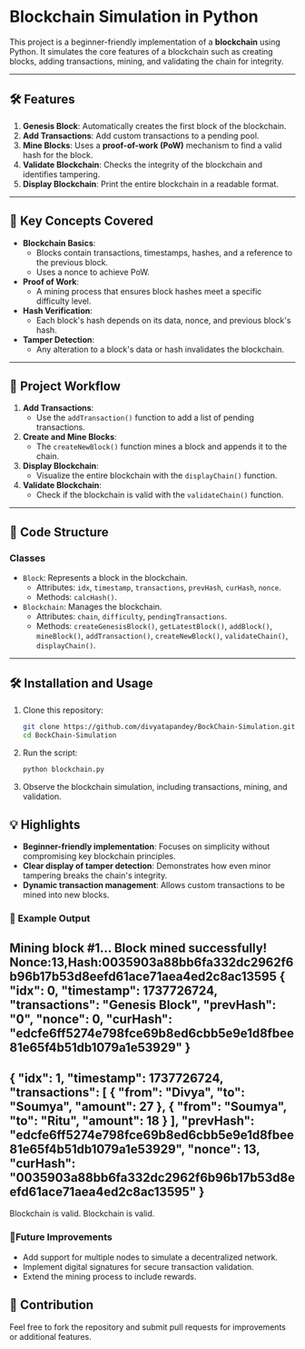 # Blockchain Simulation in Python

This project is a beginner-friendly implementation of a **blockchain** using Python. It simulates the core features of a blockchain such as creating blocks, adding transactions, mining, and validating the chain for integrity.

---

## 🛠️ Features
1. **Genesis Block**: Automatically creates the first block of the blockchain.
2. **Add Transactions**: Add custom transactions to a pending pool.
3. **Mine Blocks**: Uses a **proof-of-work (PoW)** mechanism to find a valid hash for the block.
4. **Validate Blockchain**: Checks the integrity of the blockchain and identifies tampering.
5. **Display Blockchain**: Print the entire blockchain in a readable format.

---

## 🔑 Key Concepts Covered
- **Blockchain Basics**: 
  - Blocks contain transactions, timestamps, hashes, and a reference to the previous block.
  - Uses a nonce to achieve PoW.
- **Proof of Work**:
  - A mining process that ensures block hashes meet a specific difficulty level.
- **Hash Verification**:
  - Each block's hash depends on its data, nonce, and previous block's hash.
- **Tamper Detection**:
  - Any alteration to a block's data or hash invalidates the blockchain.

---

## 📝 Project Workflow
1. **Add Transactions**:
   - Use the `addTransaction()` function to add a list of pending transactions.
2. **Create and Mine Blocks**:
   - The `createNewBlock()` function mines a block and appends it to the chain.
3. **Display Blockchain**:
   - Visualize the entire blockchain with the `displayChain()` function.
4. **Validate Blockchain**:
   - Check if the blockchain is valid with the `validateChain()` function.

---

## 🧩 Code Structure
### Classes
- `Block`: Represents a block in the blockchain.
  - Attributes: `idx`, `timestamp`, `transactions`, `prevHash`, `curHash`, `nonce`.
  - Methods: `calcHash()`.
- `Blockchain`: Manages the blockchain.
  - Attributes: `chain`, `difficulty`, `pendingTransactions`.
  - Methods: `createGenesisBlock()`, `getLatestBlock()`, `addBlock()`, `mineBlock()`, `addTransaction()`, `createNewBlock()`, `validateChain()`, `displayChain()`.

---

## 🛠️ Installation and Usage
1. Clone this repository:
   ```bash
   git clone https://github.com/divyatapandey/BockChain-Simulation.git
   cd BockChain-Simulation
2. Run the script:
   ```bash
   python blockchain.py

3. Observe the blockchain simulation, including transactions, mining, and validation.
## 💡 Highlights

- **Beginner-friendly implementation**: Focuses on simplicity without compromising key blockchain principles.
- **Clear display of tamper detection**: Demonstrates how even minor tampering breaks the chain's integrity.
- **Dynamic transaction management**: Allows custom transactions to be mined into new blocks.

### 📖 Example Output
Mining block #1...
Block mined successfully! Nonce:13,Hash:0035903a88bb6fa332dc2962f6b96b17b53d8eefd61ace71aea4ed2c8ac13595
{
    "idx": 0,
    "timestamp": 1737726724,
    "transactions": "Genesis Block",
    "prevHash": "0",
    "nonce": 0,
    "curHash": "edcfe6ff5274e798fce69b8ed6cbb5e9e1d8fbee81e65f4b51db1079a1e53929"
}
--------------------------------------------------
{
    "idx": 1,
    "timestamp": 1737726724,
    "transactions": [
        {
            "from": "Divya",
            "to": "Soumya",
            "amount": 27
        },
        {
            "from": "Soumya",
            "to": "Ritu",
            "amount": 18
        }
    ],
    "prevHash": "edcfe6ff5274e798fce69b8ed6cbb5e9e1d8fbee81e65f4b51db1079a1e53929",
    "nonce": 13,
    "curHash": "0035903a88bb6fa332dc2962f6b96b17b53d8eefd61ace71aea4ed2c8ac13595"
}
--------------------------------------------------
Blockchain is valid.
Blockchain is valid.

### 🚀Future Improvements
- Add support for multiple nodes to simulate a decentralized network.
- Implement digital signatures for secure transaction validation.
- Extend the mining process to include rewards.


## 🤝 Contribution
Feel free to fork the repository and submit pull requests for improvements or additional features.



